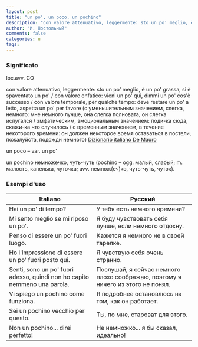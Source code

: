 ```yaml
---
layout: post
title: "un po', un poco, un pochino"
description: "con valore attenuativo, leggermente: sto un po' meglio, è un po' grassa, si è spaventato un po'"
author: "И. Постольный"
comments: false
categories: u
tags:
---
```


### Significato

loc.avv. CO

con valore attenuativo, leggermente: sto un po' meglio, è un po' grassa, si è spaventato un po' / con valore enfatico: vieni un po' qui, dimmi un po' cos'è successo / con valore temporale, per qualche tempo: deve restare un po' a letto, aspetta un po' per favore (с уменьшительным значением, слегка, немного: мне немного лучше, она слегка полновата, он слегка испугался / эмфатическим, эмоциональным значением: поди-ка сюда, скажи-ка что случилось / с временным значением, в течение некоторого времени: он должен некоторое время оставаться в постели, пожалуйста, подожди немного) [Dizionario italiano De Mauro](https://dizionario.internazionale.it/parola/un-po)

un poco – var. un po'

un pochino немножечко, чуть-чуть (pochino – ogg. малый, слабый; m. малость, капелька, чуточка; avv. немнож(еч)ко, чуть-чуть, чуток).

### Esempi d'uso

| Italiano | Русский |
|----------|---------|
|Hai un po' di tempo?|У тебя есть немного времени?|
|Mi sento meglio se mi riposo un po'.|Я буду чувствовать себя лучше, если немного отдохну.|
|Penso di essere un po' fuori luogo.|Кажется я немного не в своей тарелке.|
|Ho l'impressione di essere un po' fuori posto qui.|Я чувствую себя очень странно.|
|Senti, sono un po' fuori adesso, quindi non ho capito nemmeno una parola.|Послушай, я сейчас немного плохо соображаю, поэтому я ничего из этого не понял.|
|Vi spiego un pochino come funziona.|Я подробнее остановлюсь на том, как он работает.|
|Sei un pochino vecchio per questo.|Ты, по мне, староват для этого.|
|Non un pochino... direi perfetto!|Не немножко... я бы сказал, идеально!|